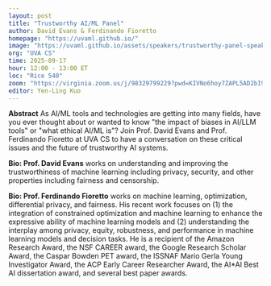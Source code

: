 ```yaml
---
layout: post
title: "Trustworthy AI/ML Panel"
author: David Evans & Ferdinando Fioretto
homepage: "https://uvaml.github.io/"
image: "https://uvaml.github.io/assets/speakers/trustworthy-panel-speakers.png"
org: "UVA CS"
time: 2025-09-17
hour: 12:00 - 13:00 ET
loc: "Rice 540"
zoom: "https://virginia.zoom.us/j/98329799229?pwd=KIVNo6hoy7ZAPL5AD2bI9A0pDl07Qb.1"
editor: Yen-Ling Kuo
---
```


**Abstract**
As AI/ML tools and technologies are getting into many fields, have you ever thought about or wanted to know "the impact of biases in AI/LLM tools" or "what ethical AI/ML is"? Join Prof. David Evans and Prof. Ferdinando Fioretto at UVA CS to have a conversation on these critical issues and the future of trustworthy AI systems. 

**Bio: Prof. David Evans**
works on understanding and improving the trustworthiness of machine learning including privacy, security, and other properties including fairness and censorship.

**Bio: Prof. Ferdinando Fioretto**
works on machine learning, optimization, differential privacy, and fairness. His recent work focuses on (1) the integration of constrained optimization and machine learning to enhance the expressive ability of machine learning models and (2) understanding the interplay among privacy, equity, robustness, and performance in machine learning models and decision tasks. He is a recipient of the Amazon Research Award, the NSF CAREER award, the Google Research Scholar Award, the Caspar Bowden PET award, the ISSNAF Mario Gerla Young Investigator Award, the ACP Early Career Researcher Award, the AI*AI Best AI dissertation award, and several best paper awards.

